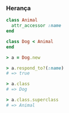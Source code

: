 ### Herança

```ruby
class Animal
  attr_accessor :name
end

class Dog < Animal
end
```

```ruby
> a = Dog.new

> a.respond_to?(:name)
# => true

> a.class
# => Dog

> a.class.superclass
# => Animal
```
